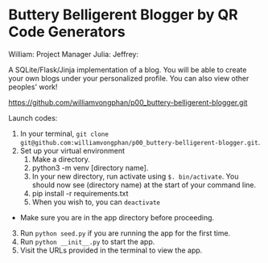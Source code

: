 # Buttery Belligerent Blogger by QR Code Generators
William: Project Manager
Julia:
Jeffrey:

A SQLite/Flask/Jinja implementation of a blog. 
You will be able to create your own blogs under your personalized profile. You can also view other peoples' work!

https://github.com/williamvongphan/p00_buttery-belligerent-blogger.git

Launch codes:
1. In your terminal, `git clone git@github.com:williamvongphan/p00_buttery-belligerent-blogger.git`.
2. Set up your virtual environment
    1. Make a directory.
    2. python3 -m venv [directory name].
    3. In your new directory, run activate using ```$. bin/activate```. You should now see (directory name) at the start of your command line.
    4. pip install -r requirements.txt
    5. When you wish to, you can ```deactivate```
- Make sure you are in the app directory before proceeding.
3. Run `python seed.py` if you are running the app for the first time.
4. Run `python __init__.py` to start the app.
5. Visit the URLs provided in the terminal to view the app.
